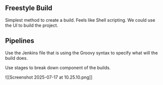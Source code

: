 ## Freestyle Build
Simplest method to create a build. Feels like Shell scripting. We could use the UI to build the project.
## Pipelines
Use the Jenkins file that is using the Groovy syntax to specify what will the build does.

Use stages to break down component of the builds.

![[Screenshot 2025-07-17 at 10.25.10.png]]

